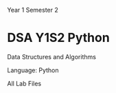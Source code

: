Year 1 Semester 2
# DSA Y1S2 Python
Data Structures and Algorithms

Language: Python

All Lab Files
